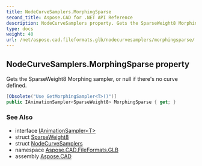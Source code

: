 ```yaml
---
title: NodeCurveSamplers.MorphingSparse
second_title: Aspose.CAD for .NET API Reference
description: NodeCurveSamplers property. Gets the SparseWeight8 Morphing sampler or null if theres no curve defined
type: docs
weight: 40
url: /net/aspose.cad.fileformats.glb/nodecurvesamplers/morphingsparse/
---
```

## NodeCurveSamplers.MorphingSparse property

Gets the SparseWeight8 Morphing sampler, or null if there's no curve defined.

```csharp
[Obsolete("Use GetMorphingSampler<T>()")]
public IAnimationSampler<SparseWeight8> MorphingSparse { get; }
```

### See Also

* interface [IAnimationSampler&lt;T&gt;](../../ianimationsampler-1/)
* struct [SparseWeight8](../../../aspose.cad.fileformats.glb.transforms/sparseweight8/)
* struct [NodeCurveSamplers](../)
* namespace [Aspose.CAD.FileFormats.GLB](../../nodecurvesamplers/)
* assembly [Aspose.CAD](../../../)


